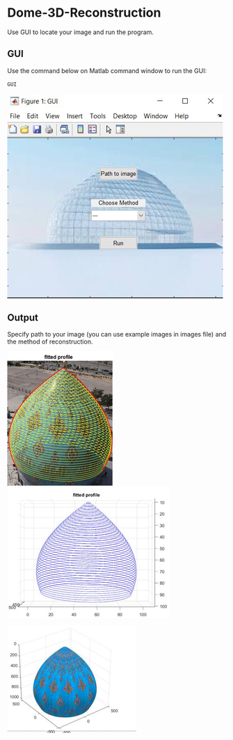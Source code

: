 # Dome-3D-Reconstruction
Use GUI to locate your image and run the program. 

## GUI

Use the command below on Matlab command window to run the GUI:

```bash
GUI
```

![the GUI](images/6.JPG)

## Output

Specify path to your image (you can use example images in images file) and the method of reconstruction.

![Fitted profile](images/2.JPG)
![Fitted profile](images/3.JPG)


![3D Model](images/5.JPG)

